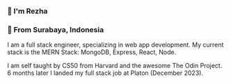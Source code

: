 ### 👋 I'm Rezha
### 📍 From Surabaya, Indonesia

I am a full stack engineer, specializing in web app development.
My current stack is the MERN Stack: MongoDB, Express, React, Node.

I am self taught by CS50 from Harvard and the awesome The Odin Project.
6 months later I landed my full stack job at Platon (December 2023).

<!--
**rezha4/rezha4** is a ✨ _special_ ✨ repository because its `README.md` (this file) appears on your GitHub profile.

Here are some ideas to get you started:

- 🔭 I’m currently working on ...
- 🌱 I’m currently learning ...
- 👯 I’m looking to collaborate on ...
- 🤔 I’m looking for help with ...
- 💬 Ask me about ...
- 📫 How to reach me: ...
- 😄 Pronouns: ...
- ⚡ Fun fact: ...
-->
